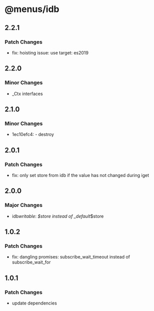 # @menus/idb

## 2.2.1

### Patch Changes

- fix: hoisting issue: use target: es2019

## 2.2.0

### Minor Changes

- \_Ctx interfaces

## 2.1.0

### Minor Changes

- 1ec10efc4: - destroy

## 2.0.1

### Patch Changes

- fix: only set store from idb if the value has not changed during iget

## 2.0.0

### Major Changes

- idb*writable*: _\$store instead of \_default_\$store

## 1.0.2

### Patch Changes

- fix: dangling promises: subscribe_wait_timeout instead of subscribe_wait_for

## 1.0.1

### Patch Changes

- update dependencies
